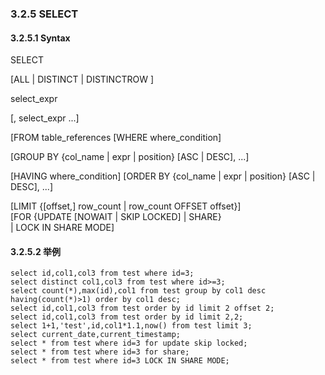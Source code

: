 ### 3.2.5 SELECT

#### 3.2.5.1 Syntax

SELECT 

[ALL | DISTINCT | DISTINCTROW ]

select_expr

[, select_expr ...]

[FROM table_references [WHERE where_condition]

[GROUP BY {col_name | expr | position} [ASC | DESC], ...]

[HAVING where_condition] [ORDER BY {col_name | expr | position} [ASC | DESC], ...]

[LIMIT {[offset,] row_count | row_count OFFSET offset}]  
[FOR {UPDATE [NOWAIT | SKIP LOCKED] | SHARE}   
| LOCK IN SHARE MODE]  

#### 3.2.5.2 举例

```
select id,col1,col3 from test where id=3;
select distinct col1,col3 from test where id>=3;
select count(*),max(id),col1 from test group by col1 desc having(count(*)>1) order by col1 desc;
select id,col1,col3 from test order by id limit 2 offset 2;
select id,col1,col3 from test order by id limit 2,2;
select 1+1,'test',id,col1*1.1,now() from test limit 3;
select current_date,current_timestamp;
select * from test where id=3 for update skip locked;
select * from test where id=3 for share;
select * from test where id=3 LOCK IN SHARE MODE;
```

